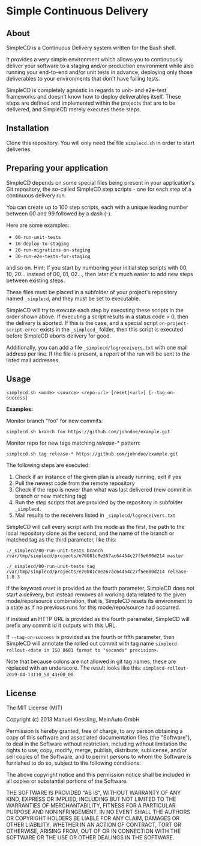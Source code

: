 # Simple Continuous Delivery


## About

SimpleCD is a Continuous Delivery system written for the Bash shell.

It provides a very simple environment which allows you to continuously deliver
your software to a staging and/or production environment while also running
your end-to-end and/or unit tests in advance, deploying only those deliverables
to your environments that don't have failing tests.

SimpleCD is completely agnostic in regards to unit- and e2e-test frameworks and
doesn't know how to deploy deliverables itself. These steps are defined and
implemented within the projects that are to be delivered, and SimpleCD merely
executes these steps.


## Installation

Clone this repository. You will only need the file `simplecd.sh` in order
to start deliveries.


## Preparing your application

SimpleCD depends on some special files being present in your application's
Git repository, the so-called SimpleCD step scripts - one for each step of a
continuous delivery run.

You can create up to 100 step scripts, each with a unique leading number between
00 and 99 followed by a dash (-).

Here are some examples:

* `00-run-unit-tests`
* `10-deploy-to-staging`
* `20-run-migrations-on-staging`
* `30-run-e2e-tests-for-staging`

and so on. Hint: If you start by numbering your initial step scripts with
00, 10, 20... instead of 00, 01, 02..., then later it's much easier to add
new steps between existing steps.

These files must be placed in a subfolder of your project's repository named
`_simplecd`, and they must be set to executable.

SimpleCD will try to execute each step by executing these scripts in the order
shown above. If executing a script results in a status code > 0, then the
delivery is aborted. If this is the case, and a special script
`on-project-script-error` exists in the `_simplecd_` folder, then this script
is executed before SimpleCD aborts delivery for good.

Additionally, you can add a file `_simplecd/logreceivers.txt` with one mail
address per line. If the file is present, a report of the run will be sent to
the listed mail addresses.


## Usage

`simplecd.sh <mode> <source> <repo-url> [reset|<url>] [--tag-on-success]`

**Examples:**

Monitor branch "foo" for new commits:

`simplecd.sh branch foo https://github.com/johndoe/example.git`

Monitor repo for new tags matching *release-** pattern:

`simplecd.sh tag release-* https://github.com/johndoe/example.git`


The following steps are executed:

1. Check if an instance of the given plan is already running, exit if yes
3. Pull the newest code from the remote repository
2. Check if the repo is newer than what was last delivered (new commit in branch or new matching tag)
4. Run the step scripts that are provided by the repository in subfolder
   `_simplecd`.
5. Mail results to the receivers listed in `_simplecd/logreceivers.txt`

SimpleCD will call every script with the mode as the first, the path to the local repository clone
as the second, and the name of the branch or matched tag as the third parameter, like this:

`./_simplecd/00-run-unit-tests branch /var/tmp/simplecd/projects/e70081c0e267ac64454c27f5e600d214 master`

`./_simplecd/00-run-unit-tests tag /var/tmp/simplecd/projects/e70081c0e267ac64454c27f5e600d214 release-1.0.3`

If the keyword *reset* is provided as the fourth parameter, SimpleCD does not
start a delivery, but instead removes all working data related to the given
mode/repo/source combination, that is, SimpleCD resets its environment to a state
as if no previous runs for this mode/repo/source had occurred.

If instead an HTTP URL is provided as the fourth parameter, SimpleCD will
prefix any commit id it outputs with this URL.

If `--tag-on-success` is provided as the fourth or fifth parameter, then
SimpleCD will annotate the rolled out commit with tag name
`simplecd-rollout-<date in ISO 8601 format to "seconds" precision>`.

Note that because colons are not allowed in git tag names, these are replaced
with an underscore. The result looks like this:
`simplecd-rollout-2019-04-13T10_50_43+00_00`.


## License

The MIT License (MIT)

Copyright (c) 2013 Manuel Kiessling, MeinAuto GmbH

Permission is hereby granted, free of charge, to any person obtaining a copy of
this software and associated documentation files (the "Software"), to deal in
the Software without restriction, including without limitation the rights to
use, copy, modify, merge, publish, distribute, sublicense, and/or sell copies of
the Software, and to permit persons to whom the Software is furnished to do so,
subject to the following conditions:

The above copyright notice and this permission notice shall be included in all
copies or substantial portions of the Software.

THE SOFTWARE IS PROVIDED "AS IS", WITHOUT WARRANTY OF ANY KIND, EXPRESS OR
IMPLIED, INCLUDING BUT NOT LIMITED TO THE WARRANTIES OF MERCHANTABILITY, FITNESS
FOR A PARTICULAR PURPOSE AND NONINFRINGEMENT. IN NO EVENT SHALL THE AUTHORS OR
COPYRIGHT HOLDERS BE LIABLE FOR ANY CLAIM, DAMAGES OR OTHER LIABILITY, WHETHER
IN AN ACTION OF CONTRACT, TORT OR OTHERWISE, ARISING FROM, OUT OF OR IN
CONNECTION WITH THE SOFTWARE OR THE USE OR OTHER DEALINGS IN THE SOFTWARE.
